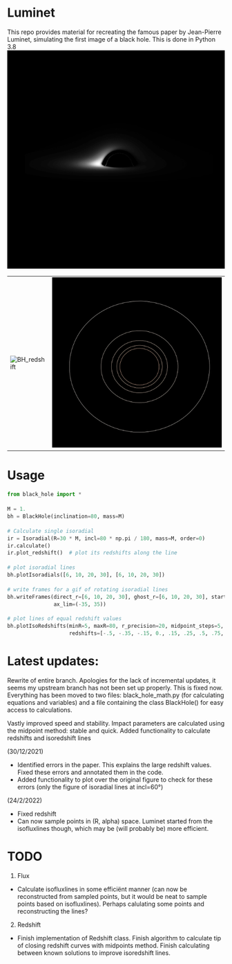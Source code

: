 # Luminet
This repo provides material for recreating the famous paper by Jean-Pierre Luminet, simulating the first image of a black hole. This is done in Python 3.8
<img src="SampledPoints_incl=10.png" alt="Picture" />

<table><tr>
<td> <img src="movie/BH_with_redshift.gif?raw=true" alt="BH_redshift" /> </td>
<td> <img src="Plots/isoredshifts.gif?raw=true" alt="isoredshifts" /> </td>
</tr></table>


# Usage

```python
from black_hole import *

M = 1.
bh = BlackHole(inclination=80, mass=M)

# Calculate single isoradial
ir = Isoradial(R=30 * M, incl=80 * np.pi / 180, mass=M, order=0)
ir.calculate()
ir.plot_redshift()  # plot its redshifts along the line

# plot isoradial lines
bh.plotIsoradials([6, 10, 20, 30], [6, 10, 20, 30])

# write frames for a gif of rotating isoradial lines
bh.writeFrames(direct_r=[6, 10, 20, 30], ghost_r=[6, 10, 20, 30], start=0, end=180, step_size=5,
               ax_lim=(-35, 35))

# plot lines of equal redshift values
bh.plotIsoRedshifts(minR=5, maxR=80, r_precision=20, midpoint_steps=5,
                    redshifts=[-.5, -.35, -.15, 0., .15, .25, .5, .75, 1.])
```

# Latest updates:
Rewrite of entire branch. Apologies for the lack of incremental updates, it seems my upstream branch has not been set up properly. This is fixed now.
Everything has been moved to two files: black_hole_math.py (for calculating equations and variables) and a file containing the class 
BlackHole() for easy access to calculations.

Vastly improved speed and stability. Impact parameters are calculated using the midpoint method: stable and quick.
Added functionality to calculate redshifts and isoredshift lines

(30/12/2021)
- Identified errors in the paper. This explains the large redshift values. Fixed these errors and annotated them in the code.
- Added functionality to plot over the original figure to check for these errors (only the figure of isoradial lines at incl=60°)

(24/2/2022)
- Fixed redshift
- Can now sample points in (R, alpha) space. Luminet started from the isofluxlines though, which may be (will probably be) more efficient.

# TODO

1. Flux
  - Calculate isofluxlines in some efficiënt manner (can now be reconstructed from sampled points, but it would be neat to sample points based on isofluxlines). Perhaps calulating some points and reconstructing the lines?

2. Redshift
- Finish implementation of Redshift class. Finish algorithm to calculate tip of closing redshift curves with midpoints method. Finish calculating between known solutions to improve isoredshift lines.
